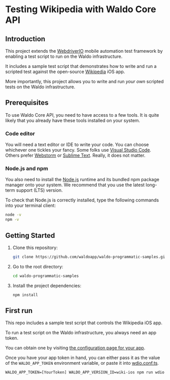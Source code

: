 # Testing Wikipedia with Waldo Core API

## Introduction

This project extends the [WebdriverIO][webdriverio] mobile automation
test framework by enabling a test script to run on the Waldo
infrastructure.

It includes a sample test script that demonstrates how to write and run
a scripted test against the open-source [Wikipedia][wikipedia] iOS app.

More importantly, this project allows you to write and run _your own_
scripted tests on the Waldo infrastructure.

## Prerequisites

To use Waldo Core API, you need to have access to a few tools. It is
quite likely that you already have these tools installed on your system.

### Code editor

You will need a text editor or IDE to write your code. You can choose
whichever one tickles your fancy. Some folks use [Visual Studio
Code][vscode]. Others prefer [Webstorm][webstorm] or [Sublime
Text][sublime]. Really, it does not matter.

### Node.js and npm

You also need to install the [Node.js][nodejs] runtime and its bundled
npm package manager onto your system. We recommend that you use the
latest long-term support (LTS) version.

To check that Node.js is correctly installed, type the following
commands into your terminal client:

```sh
node -v
npm -v
```

## Getting Started

1. Clone this repository:
    ```sh
    git clone https://github.com/waldoapp/waldo-programmatic-samples.git
    ```

2. Go to the root directory:
    ```sh
    cd waldo-programmatic-samples
    ```

3. Install the project dependencies:

    ```sh
    npm install
    ```

## First run

This repo includes a sample test script that controls the Wikipedia iOS
app.

To run a test script on the Waldo infrastructure, you always need an app
token.

You can obtain one by visiting [the configuration page for your
app][config].

Once you have your app token in hand, you can either pass it as the
value of the  `WALDO_APP_TOKEN` environment variable, or paste it into
[wdio.conf.ts](wdio.conf.ts).

```shell
WALDO_APP_TOKEN=[YourToken] WALDO_APP_VERSION_ID=wiki-ios npm run wdio
```

[config]:       https://app.waldo.com/applications/ios/configurations/general
[nodejs]:       https://nodejs.org/
[sublime]:      https://www.sublimetext.com/
[vscode]:       https://code.visualstudio.com/
[webdriverio]:  https://webdriver.io/
[webstorm]:     https://www.jetbrains.com/webstorm/
[wikipedia]:    https://github.com/wikimedia/wikipedia-ios
